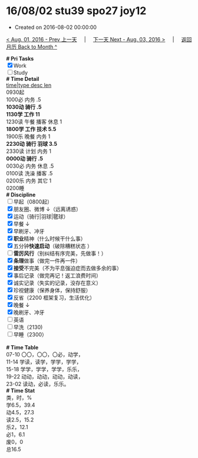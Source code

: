 # 16/08/02 stu39 spo27 joy12

- Created on 2016-08-02 00:00:00

[< Aug. 01, 2016 - Prev 上一天](_archived/lifelogs/2016/08/d01.md) &nbsp; &nbsp; | &nbsp; &nbsp; [下一天 Next - Aug. 03, 2016 >](_archived/lifelogs/2016/08/d03.md) &nbsp; &nbsp; |  &nbsp; &nbsp; [返回月历 Back to Month ^](_archived/lifelogs/2016/08/index.md)
<br/><div><b># Pri Tasks</b></div><div><input checked="true" type="checkbox"/>Work</div><div><input type="checkbox"/>Study</div><div><b># Time Detail</b></div><div><u>time|type desc len</u></div><div>0930起</div><div>1000必 内务 .5</div><div><b>1030动 骑行 .5</b></div><div><b>1130学 工作 1</b><b>1</b></div><div>1230读 午餐 播客 休息 1</div><div><b>1800学 工作 技术 5.5</b></div><div>1900乐 晚餐 内务 1</div><div><b>2230动 骑行 羽球 3.5</b></div><div>2330读 计划 内务 1</div><div><b>0000动 骑行 .5</b></div><div>0030必 内务 休息 .5</div><div>0100读 洗澡 播客 .5</div><div>0200乐 内务 其它 1</div><div>0200睡</div><div><b># Discipline</b></div><div><input type="checkbox"/>早起（0800起）</div><div><input checked="true" type="checkbox"/>朋友圈、微博 ↓（远离诱惑）</div><div><input checked="true" type="checkbox"/>运动（骑行|羽球|毽球）</div><div><input checked="true" type="checkbox"/>早餐 ↓</div><div><input checked="true" type="checkbox"/>早刷牙、冲牙</div><div><input checked="true" type="checkbox"/><b>职业</b>精神（什么时候干什么事）</div><div><input checked="true" type="checkbox"/>五分钟<b>快速启动</b>（破除糟糕状态 ）</div><div><input type="checkbox"/><b>雷厉风行</b>（别纠结有序完美，先做事！）</div><div><input checked="true" type="checkbox"/><b>条理</b>做事（做完一件再一件）</div><div><input checked="true" type="checkbox"/><b>接受</b>不完美（不为平息强迫症而去做多余的事）</div><div><input checked="true" type="checkbox"/>事后记录（做完再记！返工浪费时间）</div><div><input checked="true" type="checkbox"/>诚实记录（失实的记录，没存在意义）</div><div><input checked="true" type="checkbox"/>珍视健康（保养身体，保持舒服）</div><div><input checked="true" type="checkbox"/>反省（2200 框架复习，生活优化）</div><div><input checked="true" type="checkbox"/>晚餐 ↓</div><div><input checked="true" type="checkbox"/>晚刷牙、冲牙</div><div><input type="checkbox"/>英语</div><div><input type="checkbox"/>早洗（2130)</div><div><input type="checkbox"/>早睡（2300）</div><div><br/></div><div><b># Time Table</b></div><div>07-10 〇〇，〇〇，〇必，动学，</div><div>11-14 学读，读学，学学，学学，</div><div>15-18 学学，学学，学学，乐乐，</div><div>19-22 动动，动动，动动，动读，</div><div>23-02 读动，必读，乐乐。</div><div><b># Time Stat</b></div><div>类，时，%</div><div>学6.5，39.4</div><div>动4.5，27.3</div><div>读2.5，15.2</div><div>乐2，12.1</div><div>必1，6.1</div><div>废0，0</div><div>总16.5</div>

